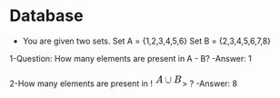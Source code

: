 # Database

* You are given two sets.
Set A = {1,2,3,4,5,6}
Set B = {2,3,4,5,6,7,8}

1-Question: How many elements are present in A - B?
 -Answer: 1

2-How many elements are present in !![alt text](1.png "Title")> ?
 -Answer: 8
